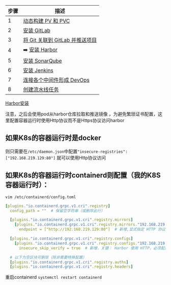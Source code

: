 | 步骤 | 描述                                   |
|------|----------------------------------------|
| 1    | [动态构建 PV 和 PVC](Zorinman/Devops-CICD/1.创建动态构建PV，PVC/动态构建Pv,pvc.md)                     |
| 2    | [安装 GitLab](Zorinman/Devops-CICD/2.gitlab安装/gitlab安装.md)                            |
| 3    | [将 Git 关联到 GitLab 并推送项目](Zorinman/Devops-CICD/3.使用git推送项目到gitlab/使用git推送项目到gitlab.md)        |
| 4    |➡️ [安装 Harbor](Zorinman/Devops-CICD/4.Harbor安装/Harbor安装.md)                           |
| 5    | [安装 SonarQube](Zorinman/Devops-CICD/5.Sonarqube安装/Sonarqube安装.md)                         |
| 6    | [安装 Jenkins](Zorinman/Devops-CICD/6.jenlinks安装/jenlinks安装.md)                           |
| 7    | [连接各个中间件形成 DevOps](Zorinman/Devops-CICD/7.连接各个中间件形成devops/连接中间件形成Devops.md)         |
| 8    | [创建流水线任务](Zorinman/Devops-CICD/8.创建pipe流水线/创建流水线任务.md)   

[Harbor安装](https://github.com/Zorinman/K8S/blob/main/%E9%83%A8%E7%BD%B2%E6%96%87%E6%A1%A3/habor%E9%95%9C%E5%83%8F%E4%BB%93%E5%BA%93.md)

注意，之后会使用pod从harbor仓库拉取和推送镜像 ，为避免繁琐证书配置，这里配置容器运行时使用Http协议而不是Https协议访问harbor

## 如果K8s的容器运行时是docker  
则只需要在`/etc/daemon.json`中配置`"insecure-registries": ["192.168.219.129:80"]` 就可以使用Http协议访问   

## 如果K8s的容器运行时containerd则配置（我的K8S容器运行时）：  
`vim /etc/containerd/config.toml`  
```yaml
[plugins."io.containerd.grpc.v1.cri".registry]
  config_path = ""  # 保留空字符串（或删除此行）

  [plugins."io.containerd.grpc.v1.cri".registry.mirrors]
    [plugins."io.containerd.grpc.v1.cri".registry.mirrors."192.168.219.129:80"] #新增,仓库地址
      endpoint = ["http://192.168.219.129:80"]  # 新增,显式指定 HTTP 协议

  [plugins."io.containerd.grpc.v1.cri".registry.configs]
    [plugins."io.containerd.grpc.v1.cri".registry.configs."192.168.219.129:80".tls] #新增
      insecure_skip_verify = true  # 新增，关键： Harbor 使用 HTTP，必须配置来跳过TLS证书验证

  # 以下为空区块可删除（除非需要特殊配置）
  [plugins."io.containerd.grpc.v1.cri".registry.auths]
  [plugins."io.containerd.grpc.v1.cri".registry.headers]
```
重启containerd `systemctl restart containerd` 
